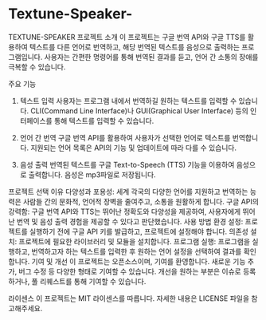 # Textune-Speaker-
TEXTUNE-SPEAKER
프로젝트 소개
이 프로젝트는 구글 번역 API와 구글 TTS를 활용하여 텍스트를 다른 언어로 번역하고, 해당 번역된 텍스트를 음성으로 출력하는 프로그램입니다. 사용자는 간편한 명령어를 통해 번역된 결과를 듣고, 언어 간 소통의 장애를 극복할 수 있습니다.

주요 기능
1. 텍스트 입력
사용자는 프로그램 내에서 번역하길 원하는 텍스트를 입력할 수 있습니다. CLI(Command Line Interface)나 GUI(Graphical User Interface) 등의 인터페이스를 통해 텍스트를 입력할 수 있습니다.

2. 언어 간 번역
구글 번역 API를 활용하여 사용자가 선택한 언어로 텍스트를 번역합니다. 지원되는 언어 목록은 API의 기능 및 업데이트에 따라 다를 수 있습니다.

3. 음성 출력
번역된 텍스트를 구글 Text-to-Speech (TTS) 기능을 이용하여 음성으로 출력합니다. 음성은 mp3파일로 저장됩니다.

프로젝트 선택 이유
다양성과 포용성: 세계 각국의 다양한 언어를 지원하고 번역하는 능력은 사람들 간의 문화적, 언어적 장벽을 줄여주고, 소통을 원활하게 합니다.
구글 API의 강력함: 구글 번역 API와 TTS는 뛰어난 정확도와 다양성을 제공하여, 사용자에게 뛰어난 번역 및 음성 출력 경험을 제공할 수 있다고 판단했습니다.
사용 방법
환경 설정: 프로젝트를 실행하기 전에 구글 API 키를 발급하고, 프로젝트에 설정해야 합니다.
의존성 설치: 프로젝트에 필요한 라이브러리 및 모듈을 설치합니다.
프로그램 실행: 프로그램을 실행하고, 번역하고자 하는 텍스트를 입력한 후 원하는 언어 설정을 선택하여 결과를 확인합니다.
기여 및 개선
이 프로젝트는 오픈소스이며, 기여를 환영합니다. 새로운 기능 추가, 버그 수정 등 다양한 형태로 기여할 수 있습니다. 개선을 원하는 부분은 이슈로 등록하거나, 풀 리퀘스트를 통해 기여할 수 있습니다.

라이센스
이 프로젝트는 MIT 라이센스를 따릅니다. 자세한 내용은 LICENSE 파일을 참고해주세요.
